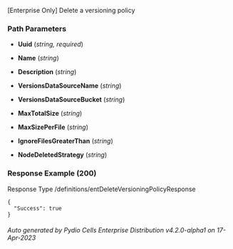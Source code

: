 






 
[Enterprise Only] Delete a versioning policy  


### Path Parameters

 - **Uuid** (_string, required_) 

 - **Name** (_string_) 

 - **Description** (_string_) 

 - **VersionsDataSourceName** (_string_) 

 - **VersionsDataSourceBucket** (_string_) 

 - **MaxTotalSize** (_string_) 

 - **MaxSizePerFile** (_string_) 

 - **IgnoreFilesGreaterThan** (_string_) 

 - **NodeDeletedStrategy** (_string_) 




### Response Example (200)
Response Type /definitions/entDeleteVersioningPolicyResponse

```
{
  "Success": true
}
```




###### Auto generated by Pydio Cells Enterprise Distribution v4.2.0-alpha1 on 17-Apr-2023

